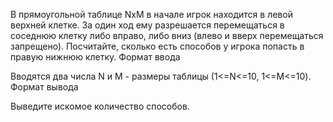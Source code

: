 В прямоугольной таблице NxM в начале игрок находится в левой верхней клетке. За один ход ему разрешается перемещаться в соседнюю клетку либо вправо, либо вниз (влево и вверх перемещаться запрещено). Посчитайте, сколько есть способов у игрока попасть в правую нижнюю клетку.
Формат ввода

Вводятся два числа N и M - размеры таблицы (1<=N<=10, 1<=M<=10).
Формат вывода

Выведите искомое количество способов.
